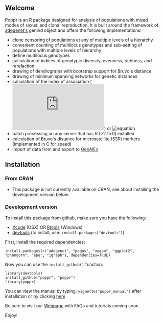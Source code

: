 ## Welcome

Poppr is an R package designed for analysis of populations with mixed modes of 
sexual and clonal reproduction. It is built around the framework of [adegenet's](http://adegenet.r-forge.r-project.org/)
genind object and offers the following implementations:

- clone censoring of populations at any of multiple levels of a hierarchy
- convenient counting of multilocus genotypes and sub-setting of populations with multiple levels of hierarchy
- define multilocus genotypes
- calculation of indices of genotypic diversity, evenness, richness, and rarefaction
- drawing of dendrograms with bootstrap support for Bruvo's distance
- drawing of minimum spanning networks for genetic distances
- calculation of the index of association (![equation](http://latex.codecogs.com/gif.latex?I_A)) or ![equation](http://latex.codecogs.com/gif.latex?\\bar{r}_d)
- batch processing on any server that has R (>2.15.0) installed
- calculation of Bruvo's distance for microsatellite (SSR) markers (implemented in C for speed)
- import of data from and export to [GenAlEx](http://biology.anu.edu.au/GenAlEx/Welcome.html "GenAlEx Homepage")

## Installation
### From CRAN

- This package is not currently available on CRAN, see about installing the development version below.

### Development version

To install this package from github, make sure you have the following:

- [Xcode](https://developer.apple.com/xcode/) (OSX)
    OR [Rtools](http://cran.r-project.org/bin/windows/Rtools/) (Windows)
- [devtools](https://github.com/hadley/devtools) (to install, use: `install.packages("devtools")`)

First, install the required dependencies:

    install.packages(c("adegenet", "pegas", "vegan", "ggplot2", "phangorn", "ape", "igraph"), dependencies=TRUE)

Now you can use the `install_github()` function:

    library(devtools)
    install_github("poppr", "poppr")
    library(poppr)

You can view the manual by typing: `vignette("poppr_manual")` after installation or by clicking [here](http://grunwaldlab.cgrb.oregonstate.edu/sites/default/files/u5/poppr_manual.pdf)

Be sure to visit our [Webpage](http://grunwaldlab.cgrb.oregonstate.edu/poppr-r-package-population-genetics) with FAQs and tutorials coming soon.
	
Enjoy!
